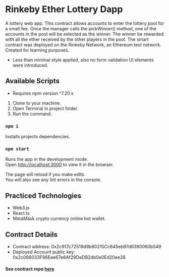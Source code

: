 # Rinkeby Ether Lottery Dapp

A lottery web app.
This contract allows accounts to enter the lottery pool for a small fee.
Once the manager calls the pickWinner() method, one of the accounts in the pool will be selected as the winner.
The winner be rewarded with all the ether received by the other players in the pool.
The smart contract was deployed on the Rinkeby Network, an Ethereum test network.
Created for learning purposes.
* Less than minimal style applied, also no form validation UI elements were introduced.

## Available Scripts

* Requires npm version ^7.20.x

1. Clone to your machine.
2. Open Terminal in project folder.
3. Run the command.

### `npm i`

Installs projects dependencies.

### `npm start`

Runs the app in the development mode.\
Open [http://localhost:3000](http://localhost:3000) to view it in the browser.

The page will reload if you make edits.\
You will also see any lint errors in the console.

## Practiced Technologies

- Web3.js
- React.ts 
- MetaMask crypto currency online hot wallet.

## Contract Details

- Contract address: 0x2c917c72519d9b60215Cc645eb97d6380060b549
- Deployed Account public key: 0x2c066033F96Eee67e8Af29DeDB2db0e0Ed20ee28

#### See contract repo [here](https://github.com/AmitNinoMoveo/Web3-Study-Lottery-Contract)
